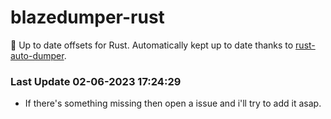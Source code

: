 # blazedumper-rust

🚀 Up to date offsets for Rust. Automatically kept up to date thanks to [rust-auto-dumper](https://github.com/Akandesh/rust-auto-dumper).


### Last Update 02-06-2023 17:24:29
- If there's something missing then open a issue and i'll try to add it asap.